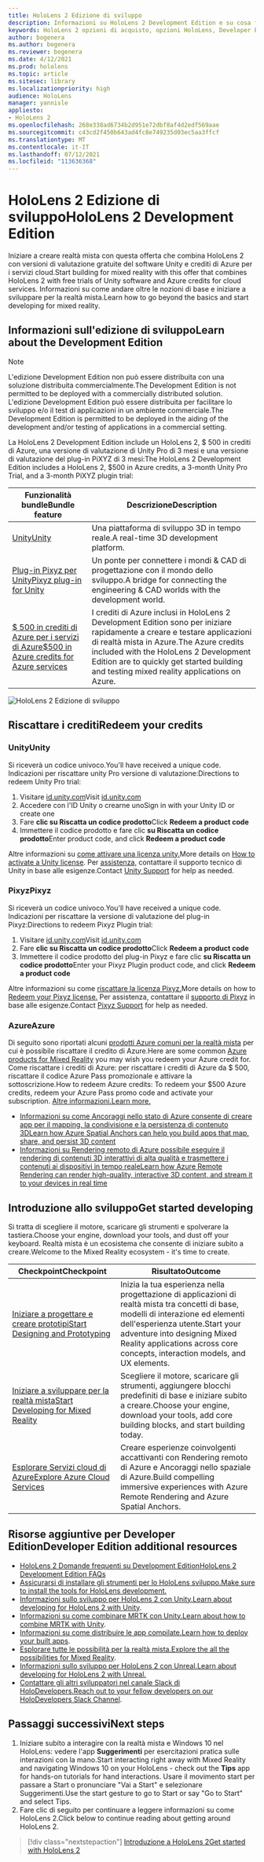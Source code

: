 ```yaml
---
title: HoloLens 2 Edizione di sviluppo
description: Informazioni su HoloLens 2 Development Edition e su cosa fare dopo averrne una propria.
keywords: HoloLens 2 opzioni di acquisto, opzioni HoloLens, Developer Edition
author: bogenera
ms.author: bogenera
ms.reviewer: bogenera
ms.date: 4/12/2021
ms.prod: hololens
ms.topic: article
ms.sitesec: library
ms.localizationpriority: high
audience: HoloLens
manager: yannisle
appliesto:
- HoloLens 2
ms.openlocfilehash: 268e338ad6734b2d951e72dbf8af4d2edf569aae
ms.sourcegitcommit: c43cd2f450b643ad4fc8e749235d03ec5aa3ffcf
ms.translationtype: MT
ms.contentlocale: it-IT
ms.lasthandoff: 07/12/2021
ms.locfileid: "113636368"
---
```

# <a name="hololens-2-development-edition"></a><span data-ttu-id="4550a-104">HoloLens 2 Edizione di sviluppo</span><span class="sxs-lookup"><span data-stu-id="4550a-104">HoloLens 2 Development Edition</span></span>

<span data-ttu-id="4550a-105">Iniziare a creare realtà mista con questa offerta che combina HoloLens 2 con versioni di valutazione gratuite del software Unity e crediti di Azure per i servizi cloud.</span><span class="sxs-lookup"><span data-stu-id="4550a-105">Start building for mixed reality with this offer that combines HoloLens 2 with free trials of Unity software and Azure credits for cloud services.</span></span> <span data-ttu-id="4550a-106">Informazioni su come andare oltre le nozioni di base e iniziare a sviluppare per la realtà mista.</span><span class="sxs-lookup"><span data-stu-id="4550a-106">Learn how to go beyond the basics and start developing for mixed reality.</span></span>

## <a name="learn-about-the-development-edition"></a><span data-ttu-id="4550a-107">Informazioni sull'edizione di sviluppo</span><span class="sxs-lookup"><span data-stu-id="4550a-107">Learn about the Development Edition</span></span>

> [!NOTE]
> <span data-ttu-id="4550a-108">L'edizione Development Edition non può essere distribuita con una soluzione distribuita commercialmente.</span><span class="sxs-lookup"><span data-stu-id="4550a-108">The Development Edition is not permitted to be deployed with a commercially distributed solution.</span></span> <span data-ttu-id="4550a-109">L'edizione Development Edition può essere distribuita per facilitare lo sviluppo e/o il test di applicazioni in un ambiente commerciale.</span><span class="sxs-lookup"><span data-stu-id="4550a-109">The Development Edition is permitted to be deployed in the aiding of the development and/or testing of applications in a commercial setting.</span></span>  

<span data-ttu-id="4550a-110">La HoloLens 2 Development Edition include un HoloLens 2, $ 500 in crediti di Azure, una versione di valutazione di Unity Pro di 3 mesi e una versione di valutazione del plug-in PiXYZ di 3 mesi:</span><span class="sxs-lookup"><span data-stu-id="4550a-110">The HoloLens 2 Development Edition includes a HoloLens 2, $500 in Azure credits, a 3-month Unity Pro Trial, and a 3-month PiXYZ plugin trial:</span></span>

| <span data-ttu-id="4550a-111">Funzionalità bundle</span><span class="sxs-lookup"><span data-stu-id="4550a-111">Bundle feature</span></span> | <span data-ttu-id="4550a-112">Descrizione</span><span class="sxs-lookup"><span data-stu-id="4550a-112">Description</span></span> |
|---|---|
|  [<span data-ttu-id="4550a-113">Unity</span><span class="sxs-lookup"><span data-stu-id="4550a-113">Unity</span></span>](https://unity.com/) | <span data-ttu-id="4550a-114">Una piattaforma di sviluppo 3D in tempo reale.</span><span class="sxs-lookup"><span data-stu-id="4550a-114">A real-time 3D development platform.</span></span>   |
|  [<span data-ttu-id="4550a-115">Plug-in Pixyz per Unity</span><span class="sxs-lookup"><span data-stu-id="4550a-115">Pixyz plug-in for Unity</span></span>](https://www.pixyz-software.com/plugin/) | <span data-ttu-id="4550a-116">Un ponte per connettere i mondi &amp; CAD di progettazione con il mondo dello sviluppo.</span><span class="sxs-lookup"><span data-stu-id="4550a-116">A bridge for connecting the engineering &amp; CAD worlds with the development world.</span></span>   |
| [<span data-ttu-id="4550a-117">$ 500 in crediti di Azure per i servizi di Azure</span><span class="sxs-lookup"><span data-stu-id="4550a-117">$500 in Azure credits for Azure services</span></span>](https://azure.microsoft.com/resources/) | <span data-ttu-id="4550a-118">I crediti di Azure inclusi in HoloLens 2 Development Edition sono per iniziare rapidamente a creare e testare applicazioni di realtà mista in Azure.</span><span class="sxs-lookup"><span data-stu-id="4550a-118">The Azure credits included with the HoloLens 2 Development Edition are to quickly get started building and testing mixed reality applications on Azure.</span></span> |

![HoloLens 2 Edizione di sviluppo](./images/hololens-2-dev-ed.png)

## <a name="redeem-your-credits"></a><span data-ttu-id="4550a-120">Riscattare i crediti</span><span class="sxs-lookup"><span data-stu-id="4550a-120">Redeem your credits</span></span>

### <a name="unity"></a><span data-ttu-id="4550a-121">Unity</span><span class="sxs-lookup"><span data-stu-id="4550a-121">Unity</span></span>
<span data-ttu-id="4550a-122">Si riceverà un codice univoco.</span><span class="sxs-lookup"><span data-stu-id="4550a-122">You'll have received a unique code.</span></span> <span data-ttu-id="4550a-123">Indicazioni per riscattare unity Pro versione di valutazione:</span><span class="sxs-lookup"><span data-stu-id="4550a-123">Directions to redeem Unity Pro trial:</span></span>
1. <span data-ttu-id="4550a-124">Visitare [id.unity.com](http://id.unity.com/)</span><span class="sxs-lookup"><span data-stu-id="4550a-124">Visit [id.unity.com](http://id.unity.com/)</span></span>
1. <span data-ttu-id="4550a-125">Accedere con l'ID Unity o crearne uno</span><span class="sxs-lookup"><span data-stu-id="4550a-125">Sign in with your Unity ID or create one</span></span>
1. <span data-ttu-id="4550a-126">Fare **clic su Riscatta un codice prodotto**</span><span class="sxs-lookup"><span data-stu-id="4550a-126">Click **Redeem a product code**</span></span>
1. <span data-ttu-id="4550a-127">Immettere il codice prodotto e fare clic **su Riscatta un codice prodotto**</span><span class="sxs-lookup"><span data-stu-id="4550a-127">Enter product code, and click **Redeem a product code**</span></span>

<span data-ttu-id="4550a-128">Altre informazioni su [come attivare una licenza unity.](https://support.unity3d.com/hc/articles/211438683-How-do-I-activate-my-license-)</span><span class="sxs-lookup"><span data-stu-id="4550a-128">More details on [How to activate a Unity license](https://support.unity3d.com/hc/articles/211438683-How-do-I-activate-my-license-).</span></span> <span data-ttu-id="4550a-129">Per [assistenza,](https://support.unity3d.com/hc) contattare il supporto tecnico di Unity in base alle esigenze.</span><span class="sxs-lookup"><span data-stu-id="4550a-129">Contact [Unity Support](https://support.unity3d.com/hc) for help as needed.</span></span>  

### <a name="pixyz"></a><span data-ttu-id="4550a-130">Pixyz</span><span class="sxs-lookup"><span data-stu-id="4550a-130">Pixyz</span></span>
<span data-ttu-id="4550a-131">Si riceverà un codice univoco.</span><span class="sxs-lookup"><span data-stu-id="4550a-131">You'll have received a unique code.</span></span> <span data-ttu-id="4550a-132">Indicazioni per riscattare la versione di valutazione del plug-in Pixyz:</span><span class="sxs-lookup"><span data-stu-id="4550a-132">Directions to redeem Pixyz Plugin trial:</span></span>
1. <span data-ttu-id="4550a-133">Visitare [id.unity.com](http://id.unity.com/)</span><span class="sxs-lookup"><span data-stu-id="4550a-133">Visit [id.unity.com](http://id.unity.com/)</span></span>
1. <span data-ttu-id="4550a-134">Fare **clic su Riscatta un codice prodotto**</span><span class="sxs-lookup"><span data-stu-id="4550a-134">Click **Redeem a product code**</span></span>
1. <span data-ttu-id="4550a-135">Immettere il codice prodotto del plug-in Pixyz e fare clic **su Riscatta un codice prodotto**</span><span class="sxs-lookup"><span data-stu-id="4550a-135">Enter your Pixyz Plugin product code, and click **Redeem a product code**</span></span>

<span data-ttu-id="4550a-136">Altre informazioni su come [riscattare la licenza Pixyz.](https://www.pixyz-software.com/documentations/html/2020.1/review/TrialLicense.html)</span><span class="sxs-lookup"><span data-stu-id="4550a-136">More details on how to [Redeem your Pixyz license.](https://www.pixyz-software.com/documentations/html/2020.1/review/TrialLicense.html)</span></span> <span data-ttu-id="4550a-137">Per assistenza, contattare il [supporto di Pixyz](https://www.pixyz-software.com/support/) in base alle esigenze.</span><span class="sxs-lookup"><span data-stu-id="4550a-137">Contact [Pixyz Support](https://www.pixyz-software.com/support/) for help as needed.</span></span>

### <a name="azure"></a><span data-ttu-id="4550a-138">Azure</span><span class="sxs-lookup"><span data-stu-id="4550a-138">Azure</span></span>
<span data-ttu-id="4550a-139">Di seguito sono riportati alcuni [prodotti Azure comuni per la realtà mista](https://azure.microsoft.com/topic/mixed-reality/) per cui è possibile riscattare il credito di Azure.</span><span class="sxs-lookup"><span data-stu-id="4550a-139">Here are some common [Azure products for Mixed Reality](https://azure.microsoft.com/topic/mixed-reality/) you may wish you redeem your Azure credit for.</span></span>
<span data-ttu-id="4550a-140">Come riscattare i crediti di Azure: per riscattare i crediti di Azure da $ 500, riscattare il codice Azure Pass promozionale e attivare la sottoscrizione.</span><span class="sxs-lookup"><span data-stu-id="4550a-140">How to redeem Azure credits: To redeem your $500 Azure credits, redeem your Azure Pass promo code and activate your subscription.</span></span> [<span data-ttu-id="4550a-141">Altre informazioni.</span><span class="sxs-lookup"><span data-stu-id="4550a-141">Learn more.</span></span>](hololens2-development-edition-faq.yml#how-can-i-redeem-my--500-azure-credit-)

- [<span data-ttu-id="4550a-142">Informazioni su come Ancoraggi nello stato di Azure consente di creare app per il mapping, la condivisione e la persistenza di contenuto 3D</span><span class="sxs-lookup"><span data-stu-id="4550a-142">Learn how Azure Spatial Anchors can help you build apps that map, share, and persist 3D content</span></span>](https://azure.microsoft.com/services/spatial-anchors/)
- [<span data-ttu-id="4550a-143">Informazioni su Rendering remoto di Azure possibile eseguire il rendering di contenuti 3D interattivi di alta qualità e trasmettere i contenuti ai dispositivi in tempo reale</span><span class="sxs-lookup"><span data-stu-id="4550a-143">Learn how Azure Remote Rendering can render high-quality, interactive 3D content, and stream it to your devices in real time</span></span>](https://azure.microsoft.com/services/remote-rendering/)

## <a name="get-started-developing"></a><span data-ttu-id="4550a-144">Introduzione allo sviluppo</span><span class="sxs-lookup"><span data-stu-id="4550a-144">Get started developing</span></span>

<span data-ttu-id="4550a-145">Si tratta di scegliere il motore, scaricare gli strumenti e spolverare la tastiera.</span><span class="sxs-lookup"><span data-stu-id="4550a-145">Choose your engine, download your tools, and dust off your keyboard.</span></span> <span data-ttu-id="4550a-146">Realtà mista è un ecosistema che consente di iniziare subito a creare.</span><span class="sxs-lookup"><span data-stu-id="4550a-146">Welcome to the Mixed Reality ecosystem - it's time to create.</span></span>

|     <span data-ttu-id="4550a-147">Checkpoint</span><span class="sxs-lookup"><span data-stu-id="4550a-147">Checkpoint</span></span>                              |     <span data-ttu-id="4550a-148">Risultato</span><span class="sxs-lookup"><span data-stu-id="4550a-148">Outcome</span></span>                                                                                                                    |
|---------------------------------------------|---------------------------------------------------------------------------------------------------------------------------------|
|     [<span data-ttu-id="4550a-149">Iniziare a progettare e creare prototipi</span><span class="sxs-lookup"><span data-stu-id="4550a-149">Start Designing and Prototyping</span></span>](/windows/mixed-reality/design/design)         |     <span data-ttu-id="4550a-150">Inizia la tua esperienza nella progettazione di applicazioni di realtà mista tra concetti di base, modelli di interazione ed elementi dell'esperienza utente.</span><span class="sxs-lookup"><span data-stu-id="4550a-150">Start your adventure into designing Mixed Reality applications across core concepts, interaction models, and UX elements.</span></span>     |
|     [<span data-ttu-id="4550a-151">Iniziare a sviluppare per la realtà mista</span><span class="sxs-lookup"><span data-stu-id="4550a-151">Start Developing for Mixed Reality</span></span>](/windows/mixed-reality/develop/development?tabs=unity)    |     <span data-ttu-id="4550a-152">Scegliere il motore, scaricare gli strumenti, aggiungere blocchi predefiniti di base e iniziare subito a creare.</span><span class="sxs-lookup"><span data-stu-id="4550a-152">Choose your engine, download your tools, add core building blocks, and start building today.</span></span>                                  |
|     [<span data-ttu-id="4550a-153">Esplorare Servizi cloud di Azure</span><span class="sxs-lookup"><span data-stu-id="4550a-153">Explore Azure Cloud Services</span></span>](/windows/mixed-reality/develop/mixed-reality-cloud-services)            |     <span data-ttu-id="4550a-154">Creare esperienze coinvolgenti accattivanti con Rendering remoto di Azure e Ancoraggi nello spaziale di Azure.</span><span class="sxs-lookup"><span data-stu-id="4550a-154">Build compelling immersive experiences with Azure Remote Rendering and Azure Spatial Anchors.</span></span>                                 |

## <a name="developer-edition-additional-resources"></a><span data-ttu-id="4550a-155">Risorse aggiuntive per Developer Edition</span><span class="sxs-lookup"><span data-stu-id="4550a-155">Developer Edition additional resources</span></span>

- [<span data-ttu-id="4550a-156">HoloLens 2 Domande frequenti su Development Edition</span><span class="sxs-lookup"><span data-stu-id="4550a-156">HoloLens 2 Development Edition FAQs</span></span>](hololens2-development-edition-faq.yml)
- [<span data-ttu-id="4550a-157">Assicurarsi di installare gli strumenti per lo HoloLens sviluppo.</span><span class="sxs-lookup"><span data-stu-id="4550a-157">Make sure to install the tools for HoloLens development.</span></span>](/windows/mixed-reality/develop/install-the-tools?tabs=unity)
- <span data-ttu-id="4550a-158">[Informazioni sullo sviluppo per HoloLens 2 con Unity.](/windows/mixed-reality/develop/unity/unity-development-overview?tabs=mrtk%2Carr%2Chl2)</span><span class="sxs-lookup"><span data-stu-id="4550a-158">[Learn about developing for HoloLens 2 with Unity](/windows/mixed-reality/develop/unity/unity-development-overview?tabs=mrtk%2Carr%2Chl2).</span></span>
- <span data-ttu-id="4550a-159">[Informazioni su come combinare MRTK con Unity.](/windows/mixed-reality/develop/unity/mrtk-getting-started)</span><span class="sxs-lookup"><span data-stu-id="4550a-159">[Learn about how to combine MRTK with Unity](/windows/mixed-reality/develop/unity/mrtk-getting-started).</span></span>
- <span data-ttu-id="4550a-160">[Informazioni su come distribuire le app compilate.](app-deploy-overview.md)</span><span class="sxs-lookup"><span data-stu-id="4550a-160">[Learn how to deploy your built apps](app-deploy-overview.md).</span></span>
- <span data-ttu-id="4550a-161">[Esplorare tutte le possibilità per la realtà mista.](/windows/mixed-reality/)</span><span class="sxs-lookup"><span data-stu-id="4550a-161">[Explore the all the possibilities for Mixed Reality](/windows/mixed-reality/).</span></span>
- [<span data-ttu-id="4550a-162">Informazioni sullo sviluppo per HoloLens 2 con Unreal.</span><span class="sxs-lookup"><span data-stu-id="4550a-162">Learn about developing for HoloLens 2 with Unreal.</span></span>](/windows/mixed-reality/develop/unreal/unreal-development-overview?tabs=mrtk%2Casa)
- <span data-ttu-id="4550a-163">[Contattare gli altri sviluppatori nel canale Slack di HoloDevelopers.](https://holodevelopersslack.azurewebsites.net/)</span><span class="sxs-lookup"><span data-stu-id="4550a-163">[Reach out to your fellow developers on our HoloDevelopers Slack Channel](https://holodevelopersslack.azurewebsites.net/).</span></span>

## <a name="next-steps"></a><span data-ttu-id="4550a-164">Passaggi successivi</span><span class="sxs-lookup"><span data-stu-id="4550a-164">Next steps</span></span>

1. <span data-ttu-id="4550a-165">Iniziare subito a interagire con la realtà mista e Windows 10 nel HoloLens: vedere l'app **Suggerimenti** per esercitazioni pratica sulle interazioni con la mano.</span><span class="sxs-lookup"><span data-stu-id="4550a-165">Start interacting right away with Mixed Reality and navigating Windows 10 on your HoloLens - check out the **Tips** app for hands-on tutorials for hand interactions.</span></span> <span data-ttu-id="4550a-166">Usare il movimento start per passare a Start o pronunciare "Vai a Start" e selezionare Suggerimenti.</span><span class="sxs-lookup"><span data-stu-id="4550a-166">Use the start gesture to go to Start or say "Go to Start" and select Tips.</span></span>
1. <span data-ttu-id="4550a-167">Fare clic di seguito per continuare a leggere informazioni su come HoloLens 2.</span><span class="sxs-lookup"><span data-stu-id="4550a-167">Click below to continue reading about getting around HoloLens 2.</span></span>

> [!div class="nextstepaction"]
> [<span data-ttu-id="4550a-168">Introduzione a HoloLens 2</span><span class="sxs-lookup"><span data-stu-id="4550a-168">Get started with HoloLens 2</span></span>](hololens2-basic-usage.md)
